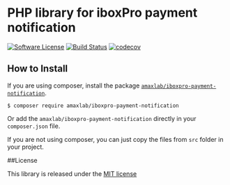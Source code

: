# PHP library for iboxPro payment notification
[![Software License](https://img.shields.io/badge/license-MIT-brightgreen.svg)](LICENSE.txt)
[![Build Status](https://travis-ci.org/amaxlab/iboxpro-payment-notification.svg?branch=master)](https://travis-ci.org/amaxlab/iboxpro-payment-notification)
[![codecov](https://codecov.io/gh/amaxlab/iboxpro-payment-notification/branch/master/graph/badge.svg)](https://codecov.io/gh/amaxlab/iboxpro-payment-notification)

## How to Install

If you are using composer, install the package [`amaxlab/iboxpro-payment-notification`](https://packagist.org/packages/zumba/json-serializer).

```
$ composer require amaxlab/iboxpro-payment-notification
```

Or add the `amaxlab/iboxpro-payment-notification` directly in your `composer.json` file.

If you are not using composer, you can just copy the files from `src` folder in your project.

##License

This library is released under the [MIT license](LICENSE)
